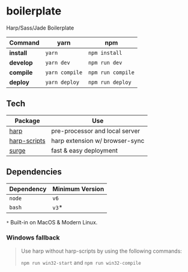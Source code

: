 # boilerplate
Harp/Sass/Jade Boilerplate

| Command     | yarn              | npm              |
| ----------- | ----------------- | ---------------- |
| **install** | `yarn`            | `npm install`    |
| **develop** | `yarn dev`        | `npm run dev`    |
| **compile** | `yarn compile`    | `npm run compile`|
| **deploy**  | `yarn deploy`     | `npm run deploy` |


## Tech

| Package                                                     | Use                            |
| ----------------------------------------------------------- | ------------------------------ |
| [harp](http://harpjs.com)                                   | pre-processor and local server |
| [harp-scripts](http://github.com/leonardodino/harp-scripts) | harp extension w/ browser-sync |
| [surge](http://surge.sh)                                    | fast & easy deployment         |


## Dependencies
| Dependency | Minimum Version |
| ---------- | --------------- |
| `node`     | `v6`            |
| `bash`     | `v3`*           |

`*` Built-in on MacOS & Modern Linux.

### Windows fallback
> Use harp without harp-scripts by using the following commands:
>
> `npm run win32-start` and `npm run win32-compile`
